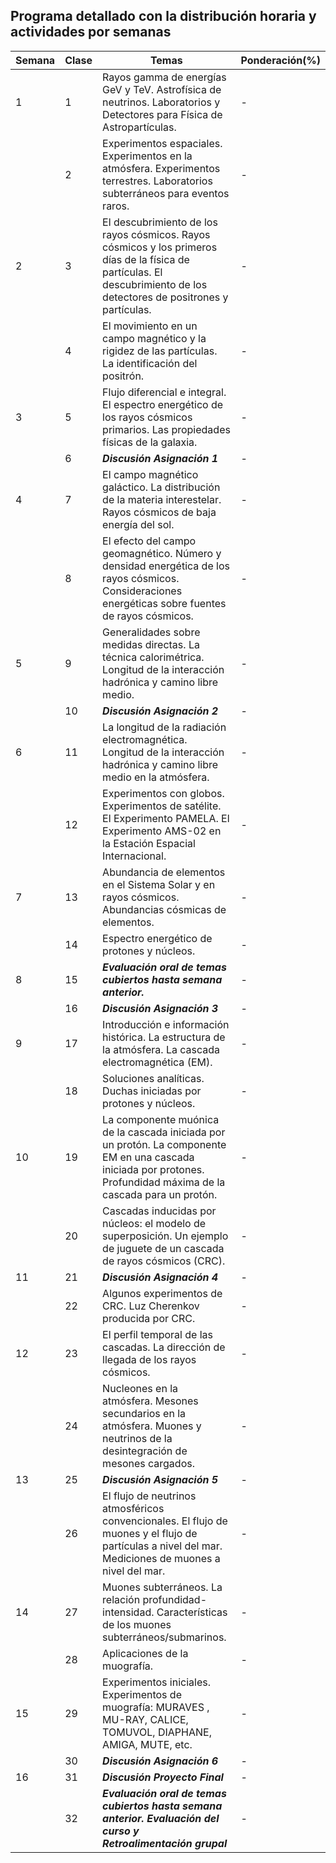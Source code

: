 ## Programa detallado con la distribución horaria y actividades por semanas

| Semana | Clase | Temas | Ponderación(%) |
|-|-|-|-|
| 1 | 1 | Rayos gamma de energías GeV y TeV. Astrofísica de neutrinos. Laboratorios y Detectores para Física de Astropartículas. |-|
|  | 2 | Experimentos espaciales. Experimentos en la atmósfera. Experimentos terrestres. Laboratorios subterráneos para eventos raros. |-|
| 2 | 3 | El descubrimiento de los rayos cósmicos. Rayos cósmicos y los primeros días de la física de partículas. El descubrimiento de los detectores de positrones y partículas.  |-|
|  | 4 | El movimiento en un campo magnético y la rigidez de las partículas. La identificación del positrón. |-|
| 3 | 5 | Flujo diferencial e integral. El espectro energético de los rayos cósmicos primarios. Las propiedades físicas de la galaxia.  |-|
|  | 6 | _**Discusión Asignación 1**_ |-|
| 4 | 7 | El campo magnético galáctico. La distribución de la materia interestelar. Rayos cósmicos de baja energía del sol. |-|
|  | 8 | El efecto del campo geomagnético. Número y densidad energética de los rayos cósmicos. Consideraciones energéticas sobre fuentes de rayos cósmicos. |-|
| 5 | 9 | Generalidades sobre medidas directas. La técnica calorimétrica. Longitud de la interacción hadrónica y camino libre medio.  |-|
|  | 10 | _**Discusión Asignación 2**_ |-|
| 6 | 11 | La longitud de la radiación electromagnética. Longitud de la interacción hadrónica y camino libre medio en la atmósfera. |-|
|  | 12 | Experimentos con globos. Experimentos de satélite. El Experimento PAMELA. El Experimento AMS-02 en la Estación Espacial Internacional. |-|
| 7 | 13 | Abundancia de elementos en el Sistema Solar y en rayos cósmicos. Abundancias cósmicas de elementos.  |-|
|  | 14 | Espectro energético de protones y núcleos. |-|
| 8 | 15 | _**Evaluación oral de temas cubiertos hasta semana anterior.**_ |-|
|  | 16 | _**Discusión Asignación 3**_ |-|
| 9 | 17 | Introducción e información histórica. La estructura de la atmósfera. La cascada electromagnética (EM).  |-|
|  | 18 | Soluciones analíticas. Duchas iniciadas por protones y núcleos. |-|
| 10 | 19 | La componente muónica de la cascada iniciada por un protón. La componente EM en una cascada iniciada por protones. Profundidad máxima de la cascada para un protón.  |-|
|  | 20 | Cascadas inducidas por núcleos: el modelo de superposición. Un ejemplo de juguete de un cascada de rayos cósmicos (CRC).  |-|
| 11 | 21 | _**Discusión Asignación 4**_ |-|
|  | 22 | Algunos experimentos de CRC. Luz Cherenkov producida por CRC.  |-|
| 12 | 23 | El perfil temporal de las cascadas. La dirección de llegada de los rayos cósmicos. |-|
|  | 24 | Nucleones en la atmósfera. Mesones secundarios en la atmósfera. Muones y neutrinos de la desintegración de mesones cargados.  |-|
| 13 | 25 | _**Discusión Asignación 5**_ |-|
|  | 26 | El flujo de neutrinos atmosféricos convencionales. El flujo de muones y el flujo de partículas a nivel del mar. Mediciones de muones a nivel del mar.  |-|
| 14 | 27 | Muones subterráneos. La relación profundidad-intensidad. Características de los muones subterráneos/submarinos.  |-|
|  | 28 | Aplicaciones de la muografía. |-|
| 15 | 29 | Experimentos iniciales. Experimentos de muografía:  MURAVES , MU-RAY, CALICE, TOMUVOL, DIAPHANE, AMIGA, MUTE, etc. |-|
|  | 30 | _**Discusión Asignación 6**_ |-|
| 16 | 31 | _**Discusión Proyecto Final**_ |-|
|  | 32 | _**Evaluación oral de temas cubiertos hasta semana anterior. Evaluación del curso y Retroalimentación grupal**_ |-|
